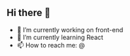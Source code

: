 ## Hi there 👋
- 🔭 I’m currently working on front-end
- 🌱 I’m currently learning React
- 📫 How to reach me: @



